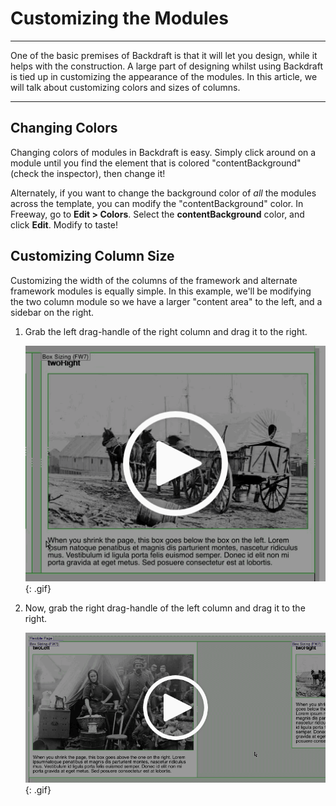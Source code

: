 # Customizing the Modules
----

One of the basic premises of Backdraft is that it will let you design, while it helps with the construction. A large part of designing whilst using Backdraft is tied up in customizing the appearance of the modules. In this article, we will talk about customizing colors and sizes of columns.

----

## Changing Colors

Changing colors of modules in Backdraft is easy. Simply click around on a module until you find the element that is colored "contentBackground" (check the inspector), then change it!

Alternately, if you want to change the background color of *all* the modules across the template, you can modify the "contentBackground" color. In Freeway, go to **Edit > Colors**. Select the **contentBackground** color, and click **Edit**. Modify to taste!

## Customizing Column Size

Customizing the width of the columns of the framework and alternate framework modules is equally simple. In this example, we'll be modifying the two column module so we have a larger "content area" to the left, and a sidebar on the right.

1. Grab the left drag-handle of the right column and drag it to the right.

	![](images/customize-modules-one.png){: .gif}

2. Now, grab the right drag-handle of the left column and drag it to the right.

	![](images/customize-modules-two.png){: .gif}
